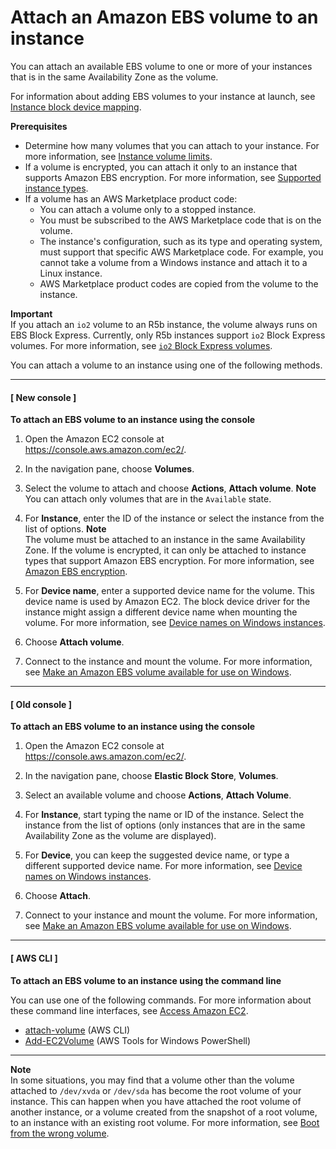 # Attach an Amazon EBS volume to an instance<a name="ebs-attaching-volume"></a>

You can attach an available EBS volume to one or more of your instances that is in the same Availability Zone as the volume\.

For information about adding EBS volumes to your instance at launch, see [Instance block device mapping](block-device-mapping-concepts.md#instance-block-device-mapping)\.

**Prerequisites**
+ Determine how many volumes that you can attach to your instance\. For more information, see [Instance volume limits](volume_limits.md)\.
+ If a volume is encrypted, you can attach it only to an instance that supports Amazon EBS encryption\. For more information, see [Supported instance types](EBSEncryption.md#EBSEncryption_supported_instances)\.
+ If a volume has an AWS Marketplace product code:
  + You can attach a volume only to a stopped instance\.
  + You must be subscribed to the AWS Marketplace code that is on the volume\.
  + The instance's configuration, such as its type and operating system, must support that specific AWS Marketplace code\. For example, you cannot take a volume from a Windows instance and attach it to a Linux instance\.
  + AWS Marketplace product codes are copied from the volume to the instance\.

**Important**  
If you attach an `io2` volume to an R5b instance, the volume always runs on EBS Block Express\. Currently, only R5b instances support `io2` Block Express volumes\. For more information, see [`io2` Block Express volumes](https://docs.aws.amazon.com/AWSEC2/latest/UserGuide/ebs-volume-types.html#io2-block-express)\.

You can attach a volume to an instance using one of the following methods\.

------
#### [ New console ]

**To attach an EBS volume to an instance using the console**

1. Open the Amazon EC2 console at [https://console\.aws\.amazon\.com/ec2/](https://console.aws.amazon.com/ec2/)\.

1. In the navigation pane, choose **Volumes**\.

1. Select the volume to attach and choose **Actions**, **Attach volume**\.
**Note**  
You can attach only volumes that are in the `Available` state\.

1. For **Instance**, enter the ID of the instance or select the instance from the list of options\.
**Note**  
The volume must be attached to an instance in the same Availability Zone\.
If the volume is encrypted, it can only be attached to instance types that support Amazon EBS encryption\. For more information, see [Amazon EBS encryption](EBSEncryption.md)\.

1. For **Device name**, enter a supported device name for the volume\. This device name is used by Amazon EC2\. The block device driver for the instance might assign a different device name when mounting the volume\. For more information, see [Device names on Windows instances](device_naming.md)\.

1. Choose **Attach volume**\.

1. Connect to the instance and mount the volume\. For more information, see [Make an Amazon EBS volume available for use on Windows](ebs-using-volumes.md)\.

------
#### [ Old console ]

**To attach an EBS volume to an instance using the console**

1. Open the Amazon EC2 console at [https://console\.aws\.amazon\.com/ec2/](https://console.aws.amazon.com/ec2/)\.

1. In the navigation pane, choose **Elastic Block Store**, **Volumes**\.

1. Select an available volume and choose **Actions**, **Attach Volume**\.

1. For **Instance**, start typing the name or ID of the instance\. Select the instance from the list of options \(only instances that are in the same Availability Zone as the volume are displayed\)\.

1. For **Device**, you can keep the suggested device name, or type a different supported device name\. For more information, see [Device names on Windows instances](device_naming.md)\.

1. Choose **Attach**\.

1. Connect to your instance and mount the volume\. For more information, see [Make an Amazon EBS volume available for use on Windows](ebs-using-volumes.md)\.

------
#### [ AWS CLI ]

**To attach an EBS volume to an instance using the command line**

You can use one of the following commands\. For more information about these command line interfaces, see [Access Amazon EC2](concepts.md#access-ec2)\.
+ [attach\-volume](https://docs.aws.amazon.com/cli/latest/reference/ec2/attach-volume.html) \(AWS CLI\)
+ [Add\-EC2Volume](https://docs.aws.amazon.com/powershell/latest/reference/items/Add-EC2Volume.html) \(AWS Tools for Windows PowerShell\)

------

**Note**  
In some situations, you may find that a volume other than the volume attached to `/dev/xvda` or `/dev/sda` has become the root volume of your instance\. This can happen when you have attached the root volume of another instance, or a volume created from the snapshot of a root volume, to an instance with an existing root volume\. For more information, see [Boot from the wrong volume](https://docs.aws.amazon.com/AWSEC2/latest/UserGuide/instance-booting-from-wrong-volume.html)\.